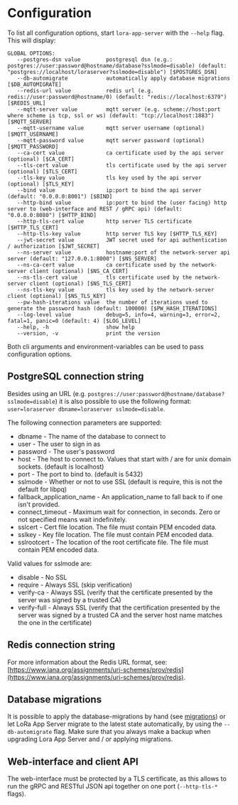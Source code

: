 # Configuration

To list all configuration options, start `lora-app-server` with the `--help`
flag. This will display:

```
GLOBAL OPTIONS:
   --postgres-dsn value        postgresql dsn (e.g.: postgres://user:password@hostname/database?sslmode=disable) (default: "postgres://localhost/loraserver?sslmode=disable") [$POSTGRES_DSN]
   --db-automigrate            automatically apply database migrations [$DB_AUTOMIGRATE]
   --redis-url value           redis url (e.g. redis://user:password@hostname/0) (default: "redis://localhost:6379") [$REDIS_URL]
   --mqtt-server value         mqtt server (e.g. scheme://host:port where scheme is tcp, ssl or ws) (default: "tcp://localhost:1883") [$MQTT_SERVER]
   --mqtt-username value       mqtt server username (optional) [$MQTT_USERNAME]
   --mqtt-password value       mqtt server password (optional) [$MQTT_PASSWORD]
   --ca-cert value             ca certificate used by the api server (optional) [$CA_CERT]
   --tls-cert value            tls certificate used by the api server (optional) [$TLS_CERT]
   --tls-key value             tls key used by the api server (optional) [$TLS_KEY]
   --bind value                ip:port to bind the api server (default: "0.0.0.0:8001") [$BIND]
   --http-bind value           ip:port to bind the (user facing) http server to (web-interface and REST / gRPC api) (default: "0.0.0.0:8080") [$HTTP_BIND]
   --http-tls-cert value       http server TLS certificate [$HTTP_TLS_CERT]
   --http-tls-key value        http server TLS key [$HTTP_TLS_KEY]
   --jwt-secret value          JWT secret used for api authentication / authorization [$JWT_SECRET]
   --ns-server value           hostname:port of the network-server api server (default: "127.0.0.1:8000") [$NS_SERVER]
   --ns-ca-cert value          ca certificate used by the network-server client (optional) [$NS_CA_CERT]
   --ns-tls-cert value         tls certificate used by the network-server client (optional) [$NS_TLS_CERT]
   --ns-tls-key value          tls key used by the network-server client (optional) [$NS_TLS_KEY]
   --pw-hash-iterations value  the number of iterations used to generate the password hash (default: 100000) [$PW_HASH_ITERATIONS]
   --log-level value           debug=5, info=4, warning=3, error=2, fatal=1, panic=0 (default: 4) [$LOG_LEVEL]
   --help, -h                  show help
   --version, -v               print the version
```

Both cli arguments and environment-variables can be used to pass configuration
options.

## PostgreSQL connection string

Besides using an URL (e.g. `postgres://user:password@hostname/database?sslmode=disable`)
it is also possible to use the following format:
`user=loraserver dbname=loraserver sslmode=disable`.

The following connection parameters are supported:

* dbname - The name of the database to connect to
* user - The user to sign in as
* password - The user's password
* host - The host to connect to. Values that start with / are for unix domain sockets. (default is localhost)
* port - The port to bind to. (default is 5432)
* sslmode - Whether or not to use SSL (default is require, this is not the default for libpq)
* fallback_application_name - An application_name to fall back to if one isn't provided.
* connect_timeout - Maximum wait for connection, in seconds. Zero or not specified means wait indefinitely.
* sslcert - Cert file location. The file must contain PEM encoded data.
* sslkey - Key file location. The file must contain PEM encoded data.
* sslrootcert - The location of the root certificate file. The file must contain PEM encoded data.

Valid values for sslmode are:

* disable - No SSL
* require - Always SSL (skip verification)
* verify-ca - Always SSL (verify that the certificate presented by the server was signed by a trusted CA)
* verify-full - Always SSL (verify that the certification presented by the server was signed by a trusted CA and the server host name matches the one in the certificate)

## Redis connection string

For more information about the Redis URL format, see:
[https://www.iana.org/assignments/uri-schemes/prov/redis](https://www.iana.org/assignments/uri-schemes/prov/redis).

## Database migrations

It is possible to apply the database-migrations by hand
(see [migrations](https://github.com/joriwind/lora-app-server/tree/master/migrations))
or let LoRa App Server migrate to the latest state automatically, by using
the `--db-automigrate` flag. Make sure that you always make a backup when
upgrading Lora App Server and / or applying migrations.

## Web-interface and client API

The web-interface must be protected by a TLS certificate, as this allows to
run the gRPC and RESTful JSON api together on one port (`--http-tls-*` flags).
